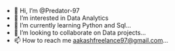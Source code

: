 - 👋 Hi, I’m @Predator-97
- 👀 I’m interested in Data Analytics
- 🌱 I’m currently learning Python and Sql...
- 💞️ I’m looking to collaborate on Data projects...
- 📫 How to reach me aakashfreelance97@gmail.com...

<!---
Predator-97/Predator-97 is a ✨ special ✨ repository because its `README.md` (this file) appears on your GitHub profile.
You can click the Preview link to take a look at your changes.
--->
